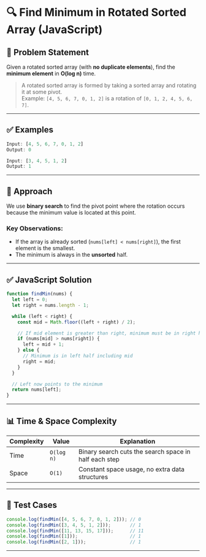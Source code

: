 # 🔍 Find Minimum in Rotated Sorted Array (JavaScript)

## 🧾 Problem Statement

Given a rotated sorted array (with **no duplicate elements**), find the **minimum element** in **O(log n)** time.

> A rotated sorted array is formed by taking a sorted array and rotating it at some pivot.  
> Example: `[4, 5, 6, 7, 0, 1, 2]` is a rotation of `[0, 1, 2, 4, 5, 6, 7]`.

---

## ✅ Examples

```js
Input: [4, 5, 6, 7, 0, 1, 2]
Output: 0

Input: [3, 4, 5, 1, 2]
Output: 1
```

---

## 🧠 Approach

We use **binary search** to find the pivot point where the rotation occurs because the minimum value is located at this point.

### Key Observations:
- If the array is already sorted (`nums[left] < nums[right]`), the first element is the smallest.
- The minimum is always in the **unsorted** half.

---

## ✅ JavaScript Solution

```javascript
function findMin(nums) {
  let left = 0;
  let right = nums.length - 1;

  while (left < right) {
    const mid = Math.floor((left + right) / 2);

    // If mid element is greater than right, minimum must be in right half
    if (nums[mid] > nums[right]) {
      left = mid + 1;
    } else {
      // Minimum is in left half including mid
      right = mid;
    }
  }

  // Left now points to the minimum
  return nums[left];
}
```

---

## 📊 Time & Space Complexity

| Complexity | Value      | Explanation                                         |
|------------|------------|-----------------------------------------------------|
| Time       | `O(log n)` | Binary search cuts the search space in half each step |
| Space      | `O(1)`     | Constant space usage, no extra data structures     |

---

## 🧪 Test Cases

```javascript
console.log(findMin([4, 5, 6, 7, 0, 1, 2])); // 0
console.log(findMin([3, 4, 5, 1, 2]));       // 1
console.log(findMin([11, 13, 15, 17]));      // 11
console.log(findMin([1]));                   // 1
console.log(findMin([2, 1]));                // 1
```

---
